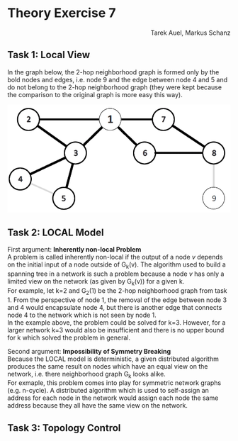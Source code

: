 # Theory Exercise 7

<p align="right">Tarek Auel, Markus Schanz</p>

## Task 1: Local View
In the graph below, the 2-hop neighborhood graph is formed only by the bold
nodes and edges, i.e. node 9 and the edge between node 4 and 5 and do not belong
to the 2-hop neighborhood graph (they were kept because the comparison to the
original graph is more easy this way).

![Two Hop Graph for Node 1](2-hop-graph.png "Two Hop Graph for Node 1")

## Task 2: LOCAL Model
First argument: **Inherently non-local Problem**  
A problem is called inherently non-local if the output of a node *v* depends on
the initial input of a node outside of G<sub>k</sub>(v). The algorithm used to
build a spanning tree in a network is such a problem because a node *v* has only
a limited view on the network (as given by G<sub>k</sub>(v)) for a given k.  
For example, let k=2 and G<sub>2</sub>(1) be the 2-hop neighborhood graph from
task 1. From the perspective of node 1, the removal of the edge between node 3
and 4 would encapsulate node 4, but there is another edge that connects node 4
to the network which is not seen by node 1.  
In the example above, the problem could be solved for k=3. However, for a larger
network k=3 would also be insufficient and there is no upper bound for k which 
solved the problem in general.

Second argument: **Impossibility of Symmetry Breaking**  
Because the LOCAL model is deterministic, a given distributed algorithm produces
the same result on nodes which have an equal view on the network, i.e. there
neighborhood graph G<sub>k</sub> looks alike.  
For exmaple, this problem comes into play for symmetric network graphs (e.g. n-cycle).
A distributed algorithm which is used to self-assign an address for each node in
the network would assign each node the same address because they all have the
same view on the network. 

## Task 3: Topology Control
